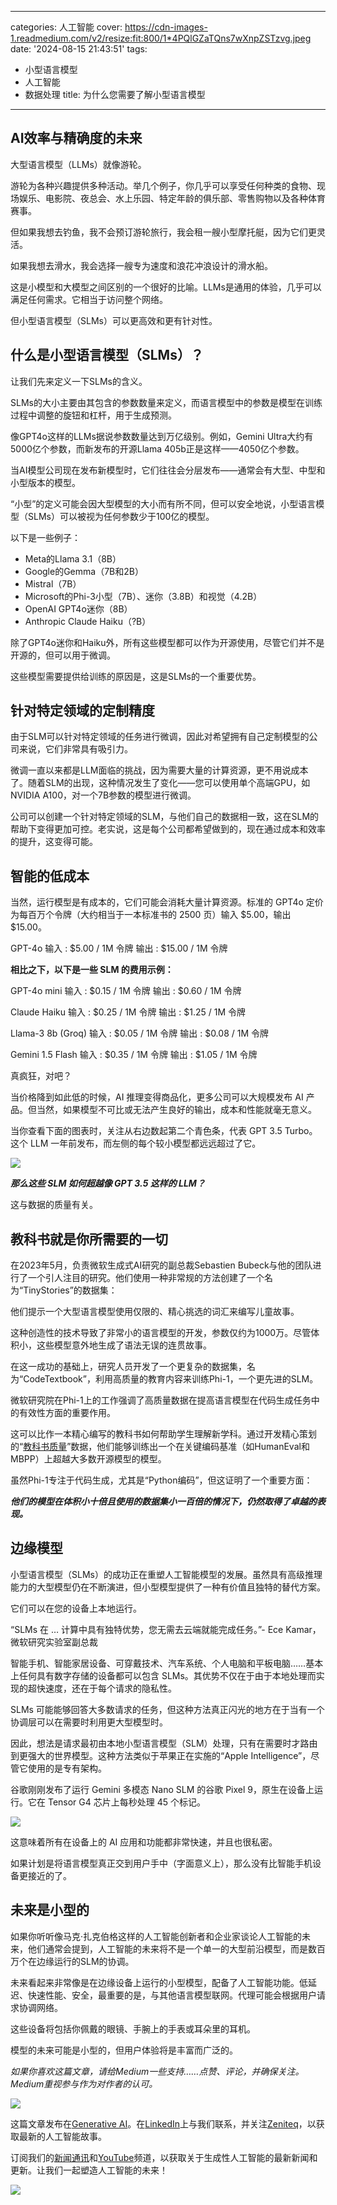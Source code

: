 
---
categories: 人工智能
cover: https://cdn-images-1.readmedium.com/v2/resize:fit:800/1*4PQlGZaTQns7wXnpZSTzvg.jpeg
date: '2024-08-15 21:43:51'
tags:
  - 小型语言模型
  - 人工智能
  - 数据处理
title: 为什么您需要了解小型语言模型

---


## AI效率与精确度的未来



大型语言模型（LLMs）就像游轮。

游轮为各种兴趣提供多种活动。举几个例子，你几乎可以享受任何种类的食物、现场娱乐、电影院、夜总会、水上乐园、特定年龄的俱乐部、零售购物以及各种体育赛事。

但如果我想去钓鱼，我不会预订游轮旅行，我会租一艘小型摩托艇，因为它们更灵活。

如果我想去滑水，我会选择一艘专为速度和浪花冲浪设计的滑水船。

这是小模型和大模型之间区别的一个很好的比喻。LLMs是通用的体验，几乎可以满足任何需求。它相当于访问整个网络。

但小型语言模型（SLMs）可以更高效和更有针对性。

## 什么是小型语言模型（SLMs）？

让我们先来定义一下SLMs的含义。

SLMs的大小主要由其包含的参数数量来定义，而语言模型中的参数是模型在训练过程中调整的旋钮和杠杆，用于生成预测。

像GPT4o这样的LLMs据说参数数量达到万亿级别。例如，Gemini Ultra大约有5000亿个参数，而新发布的开源Llama 405b正是这样——4050亿个参数。

当AI模型公司现在发布新模型时，它们往往会分层发布——通常会有大型、中型和小型版本的模型。

“小型”的定义可能会因大型模型的大小而有所不同，但可以安全地说，小型语言模型（SLMs）可以被视为任何参数少于100亿的模型。

以下是一些例子：

* Meta的Llama 3.1（8B）
* Google的Gemma（7B和2B）
* Mistral（7B）
* Microsoft的Phi-3小型（7B）、迷你（3.8B）和视觉（4.2B）
* OpenAI GPT4o迷你（8B）
* Anthropic Claude Haiku（?B）

除了GPT4o迷你和Haiku外，所有这些模型都可以作为开源使用，尽管它们并不是开源的，但可以用于微调。

这些模型需要提供给训练的原因是，这是SLMs的一个重要优势。

## 针对特定领域的定制精度

由于SLM可以针对特定领域的任务进行微调，因此对希望拥有自己定制模型的公司来说，它们非常具有吸引力。

微调一直以来都是LLM面临的挑战，因为需要大量的计算资源，更不用说成本了。随着SLM的出现，这种情况发生了变化——您可以使用单个高端GPU，如NVIDIA A100，对一个7B参数的模型进行微调。

公司可以创建一个针对特定领域的SLM，与他们自己的数据相一致，这在SLM的帮助下变得更加可控。老实说，这是每个公司都希望做到的，现在通过成本和效率的提升，这变得可能。

## 智能的低成本

当然，运行模型是有成本的，它们可能会消耗大量计算资源。标准的 GPT4o 定价为每百万个令牌（大约相当于一本标准书的 2500 页）输入 $5.00，输出 $15.00。

GPT-4o 输入 : $5.00 / 1M 令牌 输出 : $15.00 / 1M 令牌

**相比之下，以下是一些 SLM 的费用示例：**

GPT-4o mini 输入 : $0.15 / 1M 令牌 输出 : $0.60 / 1M 令牌

Claude Haiku 输入 : $0.25 / 1M 令牌 输出 : $1.25 / 1M 令牌

Llama-3 8b (Groq) 输入 : $0.05 / 1M 令牌 输出 : $0.08 / 1M 令牌

Gemini 1.5 Flash 输入 : $0.35 / 1M 令牌 输出 : $1.05 / 1M 令牌

真疯狂，对吧？

当价格降到如此低的时候，AI 推理变得商品化，更多公司可以大规模发布 AI 产品。但当然，如果模型不可比或无法产生良好的输出，成本和性能就毫无意义。

当你查看下面的图表时，关注从右边数起第二个青色条，代表 GPT 3.5 Turbo。这个 LLM 一年前发布，而左侧的每个较小模型都远远超过了它。

![](https://cdn-images-1.readmedium.com/v2/resize:fit:800/1*Hw4GzYklIDhfnrCSw6Mvjg.jpeg)

***那么这些 SLM 如何超越像 GPT 3.5 这样的 LLM？***

这与数据的质量有关。

## 教科书就是你所需要的一切

在2023年5月，负责微软生成式AI研究的副总裁Sebastien Bubeck与他的团队进行了一个引人注目的研究。他们使用一种非常规的方法创建了一个名为“TinyStories”的数据集：

他们提示一个大型语言模型使用仅限的、精心挑选的词汇来编写儿童故事。

这种创造性的技术导致了非常小的语言模型的开发，参数仅约为1000万。尽管体积小，这些模型意外地生成了语法无误的连贯故事。

在这一成功的基础上，研究人员开发了一个更复杂的数据集，名为“CodeTextbook”，利用高质量的教育内容来训练Phi-1，一个更先进的SLM。

微软研究院在Phi-1上的工作强调了高质量数据在提高语言模型在代码生成任务中的有效性方面的重要作用。

这可以比作一本精心编写的教科书如何帮助学生理解新学科。通过开发精心策划的“[教科书质量](https://arxiv.org/abs/2306.11644)”数据，他们能够训练出一个在关键编码基准（如HumanEval和MBPP）上超越大多数开源模型的模型。

虽然Phi-1专注于代码生成，尤其是“Python编码”，但这证明了一个重要方面：

***他们的模型在体积小十倍且使用的数据集小一百倍的情况下，仍然取得了卓越的表现。***

## 边缘模型

小型语言模型（SLMs）的成功正在重塑人工智能模型的发展。虽然具有高级推理能力的大型模型仍在不断演进，但小型模型提供了一种有价值且独特的替代方案。

它们可以在您的设备上本地运行。

“SLMs 在 … 计算中具有独特优势，您无需去云端就能完成任务。”- Ece Kamar，微软研究实验室副总裁

智能手机、智能家居设备、可穿戴技术、汽车系统、个人电脑和平板电脑……基本上任何具有数字存储的设备都可以包含 SLMs。其优势不仅在于由于本地处理而实现的超快速度，还在于每个请求的隐私性。

SLMs 可能能够回答大多数请求的任务，但这种方法真正闪光的地方在于当有一个协调层可以在需要时利用更大型模型时。

因此，想法是请求最初由本地小型语言模型（SLM）处理，只有在需要时才路由到更强大的世界模型。这种方法类似于苹果正在实施的“Apple Intelligence”，尽管它使用的是专有架构。

谷歌刚刚发布了运行 Gemini 多模态 Nano SLM 的谷歌 Pixel 9，原生在设备上运行。它在 Tensor G4 芯片上每秒处理 45 个标记。

![](https://cdn-images-1.readmedium.com/v2/resize:fit:800/1*hkrl8aKKn3kyocEYmgRWRA.png)

这意味着所有在设备上的 AI 应用和功能都非常快速，并且也很私密。

如果计划是将语言模型真正交到用户手中（字面意义上），那么没有比智能手机设备更接近的了。

## 未来是小型的

如果你听听像马克·扎克伯格这样的人工智能创新者和企业家谈论人工智能的未来，他们通常会提到，人工智能的未来将不是一个单一的大型前沿模型，而是数百万个在边缘运行的SLM的协调。

未来看起来非常像是在边缘设备上运行的小型模型，配备了人工智能功能。低延迟、快速性能、安全，最重要的是，与其他语言模型联网。代理可能会根据用户请求协调网络。

这些设备将包括你佩戴的眼镜、手腕上的手表或耳朵里的耳机。

模型的未来可能是小型的，但用户体验将是丰富而广泛的。

*如果你喜欢这篇文章，请给Medium一些支持……点赞、评论，并确保关注。Medium重视参与作为对作者的认可。*

![](https://cdn-images-1.readmedium.com/v2/resize:fit:800/0*ieXtq8EMvoKs9t25.png)

这篇文章发布在[Generative AI](https://generativeai.pub/)。在[LinkedIn](https://www.linkedin.com/company/generative-ai-publication)上与我们联系，并关注[Zeniteq](https://www.zeniteq.com/)，以获取最新的人工智能故事。

订阅我们的[新闻通讯](https://www.generativeaipub.com/)和[YouTube](https://www.youtube.com/@generativeaipub)频道，以获取关于生成性人工智能的最新新闻和更新。让我们一起塑造人工智能的未来！

![](https://cdn-images-1.readmedium.com/v2/resize:fit:800/0*HA-KdrCLBdbzMNoa.png)
